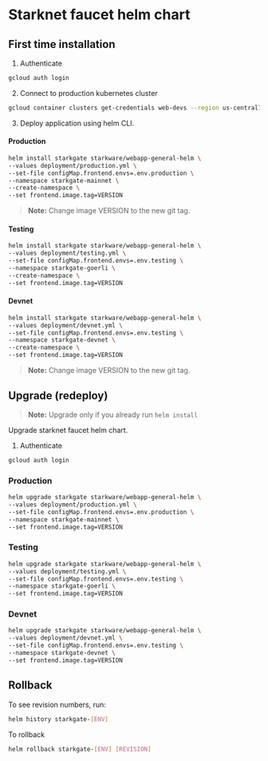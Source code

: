 # Starknet faucet helm chart

## First time installation

1. Authenticate

```bash
gcloud auth login
```

2. Connect to production kubernetes cluster

```bash
gcloud container clusters get-credentials web-devs --region us-central1 --project starkware-dev
```

3. Deploy application using helm CLI.

#### Production

```bash
helm install starkgate starkware/webapp-general-helm \
--values deployment/production.yml \
--set-file configMap.frontend.envs=.env.production \
--namespace starkgate-mainnet \
--create-namespace \
--set frontend.image.tag=VERSION
```

> **Note:** Change image VERSION to the new git tag.

#### Testing

```bash
helm install starkgate starkware/webapp-general-helm \
--values deployment/testing.yml \
--set-file configMap.frontend.envs=.env.testing \
--namespace starkgate-goerli \
--create-namespace \
--set frontend.image.tag=VERSION
```

#### Devnet

```bash
helm install starkgate starkware/webapp-general-helm \
--values deployment/devnet.yml \
--set-file configMap.frontend.envs=.env.testing \
--namespace starkgate-devnet \
--create-namespace \
--set frontend.image.tag=VERSION
```

> **Note:** Change image VERSION to the new git tag.

## Upgrade (redeploy)

> **Note:** Upgrade only if you already run `helm install`

Upgrade starknet faucet helm chart.

1. Authenticate

```bash
gcloud auth login
```

### Production

```bash
helm upgrade starkgate starkware/webapp-general-helm \
--values deployment/production.yml \
--set-file configMap.frontend.envs=.env.production \
--namespace starkgate-mainnet \
--set frontend.image.tag=VERSION
```

### Testing

```bash
helm upgrade starkgate starkware/webapp-general-helm \
--values deployment/testing.yml \
--set-file configMap.frontend.envs=.env.testing \
--namespace starkgate-goerli \
--set frontend.image.tag=VERSION
```

### Devnet

```bash
helm upgrade starkgate starkware/webapp-general-helm \
--values deployment/devnet.yml \
--set-file configMap.frontend.envs=.env.testing \
--namespace starkgate-devnet \
--set frontend.image.tag=VERSION
```

## Rollback

To see revision numbers, run:

```bash
helm history starkgate-[ENV]
```

To rollback

```bash
helm rollback starkgate-[ENV] [REVISION]
```
